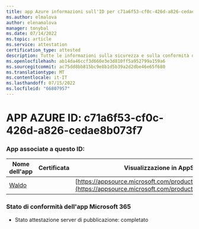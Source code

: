 ```yaml
---
title: app Azure informazioni sull'ID per c71a6f53-cf0c-426d-a826-cedae8b073f7
ms.author: elmalova
author: elenamalova
manager: tonybal
ms.date: 07/14/2022
ms.topic: article
ms.service: attestation
certification_type: attested
description: Tutte le informazioni sulla sicurezza e sulla conformità disponibili per c71a6f53-cf0c-426d-a826-cedae8b073f7.
ms.openlocfilehash: ab14da46ccf3d660e3e3d810ff5a952799a159a6
ms.sourcegitcommit: ac75dd8bb815bc9e8b1d5b39a2d2dbe46e65f680
ms.translationtype: MT
ms.contentlocale: it-IT
ms.lasthandoff: 07/15/2022
ms.locfileid: "66807957"
---
```

# <a name="azure-app-id-c71a6f53-cf0c-426d-a826-cedae8b073f7"></a>APP AZURE ID: c71a6f53-cf0c-426d-a826-cedae8b073f7


### <a name="apps-associated-with-this-id"></a>App associate a questo ID:
| **Nome dell'app** | **Certificata** | **Visualizzazione in AppSource** |
|--------------|---------------|-----------------------|
| [Waldo](../forward/WA200003139.md) |  | [https://appsource.microsoft.com/product/office/WA200003139](https://appsource.microsoft.com/product/office/WA200003139) |

### <a name="microsoft-365-app-compliance-status"></a>Stato di conformità dell'app Microsoft 365
- Stato attestazione server di pubblicazione: completato
